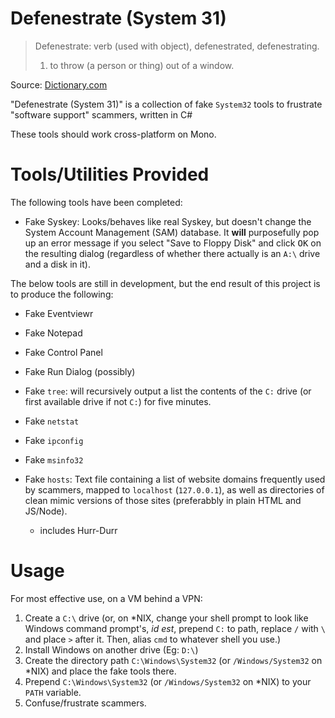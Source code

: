 # Defenestrate (System 31)

> Defenestrate: verb (used with object), defenestrated, defenestrating.
> 1. to throw (a person or thing) out of a window.

Source: [Dictionary.com](http://www.dictionary.com/browse/defenestrate)

"Defenestrate (System 31)" is a collection of fake `System32` tools to frustrate "software support" scammers, written in C#

These tools should work cross-platform on Mono.

# Tools/Utilities Provided

The following tools have been completed:

+ Fake Syskey: Looks/behaves like real Syskey, but doesn't change the System Account Management (SAM) database. It **will** purposefully pop up an error message if you select "Save to Floppy Disk" and click <kbd>OK</kbd> on the resulting dialog (regardless of whether there actually is an `A:\` drive and a disk in it).

The below tools are still in development, but the end result of this project is to produce the following:

+ Fake Eventviewr
+ Fake Notepad
+ Fake Control Panel
+ Fake Run Dialog (possibly)
+ Fake `tree`: will recursively output a list the contents of the `C:` drive (or first available drive if not `C:`) for five minutes.
+ Fake `netstat`
+ Fake `ipconfig`
+ Fake `msinfo32`

+ Fake `hosts`: Text file containing a list of website domains frequently used by scammers, mapped to `localhost` (`127.0.0.1`), as well as directories of clean mimic versions of those sites (preferabbly in plain HTML and JS/Node).
  + includes Hurr-Durr

# Usage

For most effective use, on a VM behind a VPN:

1. Create a `C:\` drive (or, on \*NIX, change your shell prompt to look like Windows command prompt's, *id est*, prepend `C:` to path, replace `/` with `\` and place `>` after it. Then, alias `cmd` to whatever shell you use.)
2. Install Windows on another drive (Eg: `D:\`)
3. Create the directory path `C:\Windows\System32` (or `/Windows/System32` on \*NIX) and place the fake tools there.
4. Prepend `C:\Windows\System32` (or `/Windows/System32` on \*NIX) to your `PATH` variable.
5. Confuse/frustrate scammers.
